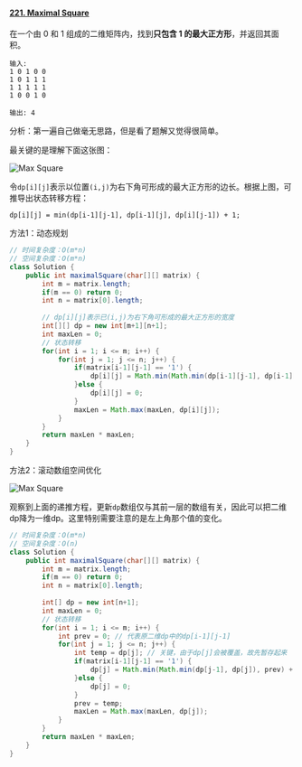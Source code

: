 #### [221. Maximal Square](https://leetcode-cn.com/problems/maximal-square/)

在一个由 0 和 1 组成的二维矩阵内，找到**只包含 1 的最大正方形**，并返回其面积。

```
输入: 
1 0 1 0 0
1 0 1 1 1
1 1 1 1 1
1 0 0 1 0

输出: 4
```

分析：第一遍自己做毫无思路，但是看了题解又觉得很简单。

最关键的是理解下面这张图：

![Max Square](https://leetcode.com/media/original_images/221_Maximal_Square.PNG?raw=true)

令`dp[i][j]`表示以位置`(i,j)`为右下角可形成的最大正方形的边长。根据上图，可推导出状态转移方程：

```
dp[i][j] = min(dp[i-1][j-1], dp[i-1][j], dp[i][j-1]) + 1;
```

方法1：动态规划

```java
// 时间复杂度：O(m*n)
// 空间复杂度：O(m*n)
class Solution {
    public int maximalSquare(char[][] matrix) {
        int m = matrix.length;
        if(m == 0) return 0;
        int n = matrix[0].length;
        
        // dp[i][j]表示已(i,j)为右下角可形成的最大正方形的宽度
        int[][] dp = new int[m+1][n+1];
        int maxLen = 0;
        // 状态转移
        for(int i = 1; i <= m; i++) {
            for(int j = 1; j <= n; j++) {
                if(matrix[i-1][j-1] == '1') {
                    dp[i][j] = Math.min(Math.min(dp[i-1][j-1], dp[i-1][j]), dp[i][j-1]) + 1;
                }else {
                    dp[i][j] = 0;
                }
                maxLen = Math.max(maxLen, dp[i][j]);
            }
        }
        return maxLen * maxLen;
    }
}
```



方法2：滚动数组空间优化

![ Max Square ](https://leetcode.com/media/original_images/221_Maximal_Square1.png?raw=true)

观察到上面的递推方程，更新`dp`数组仅与其前一层的数组有关，因此可以把二维dp降为一维dp。这里特别需要注意的是左上角那个值的变化。

```java
// 时间复杂度：O(m*n)
// 空间复杂度：O(n)
class Solution {
    public int maximalSquare(char[][] matrix) {
        int m = matrix.length;
        if(m == 0) return 0;
        int n = matrix[0].length;
        
        int[] dp = new int[n+1];
        int maxLen = 0;
        // 状态转移
        for(int i = 1; i <= m; i++) {
          	int prev = 0; // 代表原二维dp中的dp[i-1][j-1]
            for(int j = 1; j <= n; j++) {
                int temp = dp[j]; // 关键，由于dp[j]会被覆盖，故先暂存起来
                if(matrix[i-1][j-1] == '1') {
                    dp[j] = Math.min(Math.min(dp[j-1], dp[j]), prev) + 1;
                }else {
                    dp[j] = 0;
                }
                prev = temp;
                maxLen = Math.max(maxLen, dp[j]);
            }
        }
        return maxLen * maxLen;
    }
}
```

